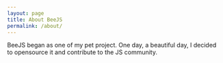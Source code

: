 ```yaml
---
layout: page
title: About BeeJS
permalink: /about/
---
```


BeeJS began as one of my pet project. One day, a beautiful day, I decided to opensource it and contribute to the JS community.
